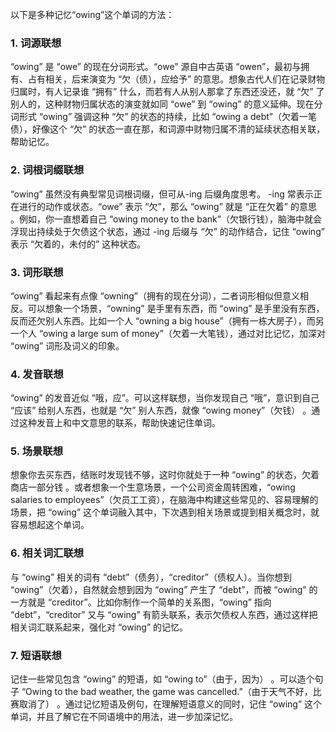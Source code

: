 以下是多种记忆“owing”这个单词的方法：

### 1. 词源联想
“owing” 是 “owe” 的现在分词形式。“owe” 源自中古英语 “owen”，最初与拥有、占有相关，后来演变为 “欠（债），应给予” 的意思。想象古代人们在记录财物归属时，有人记录谁 “拥有” 什么，而若有人从别人那拿了东西还没还，就 “欠” 了别人的，这种财物归属状态的演变就如同 “owe” 到 “owing” 的意义延伸。现在分词形式 “owing” 强调这种 “欠” 的状态的持续，比如 “owing a debt”（欠着一笔债），好像这个 “欠” 的状态一直在那，和词源中财物归属不清的延续状态相关联，帮助记忆。

### 2. 词根词缀联想
“owing” 虽然没有典型常见词根词缀，但可从-ing 后缀角度思考。 -ing 常表示正在进行的动作或状态。“owe” 表示 “欠”，那么 “owing” 就是 “正在欠着” 的意思 。例如，你一直想着自己 “owing money to the bank”（欠银行钱），脑海中就会浮现出持续处于欠债这个状态，通过 -ing 后缀与 “欠” 的动作结合，记住 “owing” 表示 “欠着的，未付的” 这种状态。

### 3. 词形联想
“owing” 看起来有点像 “owning”（拥有的现在分词），二者词形相似但意义相反。可以想象一个场景，“owning” 是手里有东西，而 “owing” 是手里没有东西，反而还欠别人东西。比如一个人 “owning a big house”（拥有一栋大房子），而另一个人 “owing a large sum of money”（欠着一大笔钱），通过对比记忆，加深对 “owing” 词形及词义的印象。

### 4. 发音联想
“owing” 的发音近似 “哦，应”。可以这样联想，当你发现自己 “哦”，意识到自己 “应该” 给别人东西，也就是 “欠” 别人东西，就像 “owing money”（欠钱） 。通过这种发音上和中文意思的联系，帮助快速记住单词。

### 5. 场景联想
想象你去买东西，结账时发现钱不够，这时你就处于一种 “owing” 的状态，欠着商店一部分钱 。或者想象一个生意场景，一个公司资金周转困难，“owing salaries to employees”（欠员工工资），在脑海中构建这些常见的、容易理解的场景，把 “owing” 这个单词融入其中，下次遇到相关场景或提到相关概念时，就容易想起这个单词。

### 6. 相关词汇联想
与 “owing” 相关的词有 “debt”（债务），“creditor”（债权人）。当你想到 “owing”（欠着），自然就会想到因为 “owing” 产生了 “debt”，而被 “owing” 的一方就是 “creditor”。比如你制作一个简单的关系图，“owing” 指向 “debt”，“creditor” 又与 “owing” 有箭头联系，表示欠债权人东西，通过这样把相关词汇联系起来，强化对 “owing” 的记忆。

### 7. 短语联想
记住一些常见包含 “owing” 的短语，如 “owing to”（由于，因为） 。可以造个句子 “Owing to the bad weather, the game was cancelled.”（由于天气不好，比赛取消了） 。通过记忆短语及例句，在理解短语意义的同时，记住 “owing” 这个单词，并且了解它在不同语境中的用法，进一步加深记忆。 